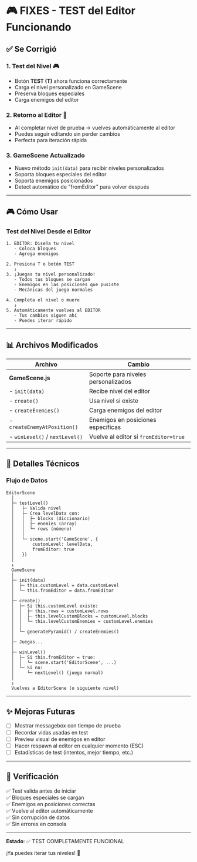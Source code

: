 # 🎮 FIXES - TEST del Editor Funcionando

## ✅ Se Corrigió

### 1. **Test del Nivel** 🎮
- Botón **TEST (T)** ahora funciona correctamente
- Carga el nivel personalizado en GameScene
- Preserva bloques especiales
- Carga enemigos del editor

### 2. **Retorno al Editor** 🔄
- Al completar nivel de prueba → vuelves automáticamente al editor
- Puedes seguir editando sin perder cambios
- Perfecta para iteración rápida

### 3. **GameScene Actualizado**
- Nuevo método `init(data)` para recibir niveles personalizados
- Soporta bloques especiales del editor
- Soporta enemigos posicionados
- Detect automático de "fromEditor" para volver después

---

## 🎮 Cómo Usar

### Test del Nivel Desde el Editor

```
1. EDITOR: Diseña tu nivel
   - Coloca bloques
   - Agrega enemigos

2. Presiona T o botón TEST
   ↓
3. ¡Juegas tu nivel personalizado!
   - Todos tus bloques se cargan
   - Enemigos en las posiciones que pusiste
   - Mecánicas del juego normales

4. Completa el nivel o muere
   ↓
5. Automáticamente vuelves al EDITOR
   - Tus cambios siguen ahí
   - Puedes iterar rápido
```

---

## 📊 Archivos Modificados

| Archivo | Cambio |
|---------|--------|
| **GameScene.js** | Soporte para niveles personalizados |
| - `init(data)` | Recibe nivel del editor |
| - `create()` | Usa nivel si existe |
| - `createEnemies()` | Carga enemigos del editor |
| - `createEnemyAtPosition()` | Enemigos en posiciones específicas |
| - `winLevel()` / `nextLevel()` | Vuelve al editor si `fromEditor=true` |

---

## 🔧 Detalles Técnicos

### Flujo de Datos

```
EditorScene
  │
  ├─ testLevel()
  │   ├─ Valida nivel
  │   ├─ Crea levelData con:
  │   │  ├─ blocks (diccionario)
  │   │  ├─ enemies (array)
  │   │  └─ rows (número)
  │   │
  │   └─ scene.start('GameScene', {
  │       customLevel: levelData,
  │       fromEditor: true
  │   })
  │
  ↓
  GameScene
  │
  ├─ init(data)
  │  ├─ this.customLevel = data.customLevel
  │  └─ this.fromEditor = data.fromEditor
  │
  ├─ create()
  │  ├─ Si this.customLevel existe:
  │  │  ├─ this.rows = customLevel.rows
  │  │  ├─ this.levelCustomBlocks = customLevel.blocks
  │  │  └─ this.levelCustomEnemies = customLevel.enemies
  │  │
  │  └─ generatePyramid() / createEnemies()
  │
  ├─ Juegas...
  │
  ├─ winLevel()
  │  ├─ Si this.fromEditor = true:
  │  │  └─ scene.start('EditorScene', ...)
  │  └─ Si no:
  │     └─ nextLevel() (juego normal)
  │
  ↓
  Vuelves a EditorScene (o siguiente nivel)
```

---

## ✨ Mejoras Futuras

- [ ] Mostrar messagebox con tiempo de prueba
- [ ] Recordar vidas usadas en test
- [ ] Preview visual de enemigos en editor
- [ ] Hacer respawn al editor en cualquier momento (ESC)
- [ ] Estadísticas de test (intentos, mejor tiempo, etc.)

---

## 🐛 Verificación

✅ Test valida antes de iniciar  
✅ Bloques especiales se cargan  
✅ Enemigos en posiciones correctas  
✅ Vuelve al editor automáticamente  
✅ Sin corrupción de datos  
✅ Sin errores en consola  

---

**Estado**: ✅ TEST COMPLETAMENTE FUNCIONAL

¡Ya puedes iterar tus niveles! 🚀
